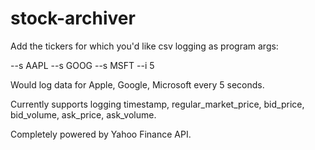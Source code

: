 # stock-archiver

Add the tickers for which you'd like csv logging as program args:

  --s AAPL --s GOOG --s MSFT --i 5

Would log data for Apple, Google, Microsoft every 5 seconds.

Currently supports logging timestamp, regular_market_price, bid_price, bid_volume, ask_price, ask_volume.

Completely powered by Yahoo Finance API.
